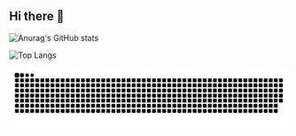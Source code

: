 ## Hi there 👋

<!--
**Danmushu/Danmushu** is a ✨ _special_ ✨ repository because its `README.md` (this file) appears on your GitHub profile.

Here are some ideas to get you started:

- 🔭 I’m currently working on 
- 🌱 I’m currently learning ...
- 👯 I’m looking to collaborate on ...
- 🤔 I’m looking for help with ...
- 💬 Ask me about ...
- 📫 How to reach me: ...
- 😄 Pronouns: ...
- ⚡ Fun fact: ...
-->
<!-- states -->
![Anurag's GitHub stats](https://github-readme-stats.vercel.app/api?username=danmushu)

<!-- using language -->
![Top Langs](https://github-readme-stats.vercel.app/api/top-langs/?username=danmushu)

<picture>
  <source media="(prefers-color-scheme: dark)" srcset="https://raw.githubusercontent.com/danmushu/danmushu/output/github-contribution-grid-snake-dark.svg">
  <source media="(prefers-color-scheme: light)" srcset="https://raw.githubusercontent.com/danmushu/danmushu/output/github-contribution-grid-snake.svg">
  <img alt="github contribution grid snake animation" src="https://raw.githubusercontent.com/danmushu/danmushu/output/github-contribution-grid-snake.svg">
</picture>
